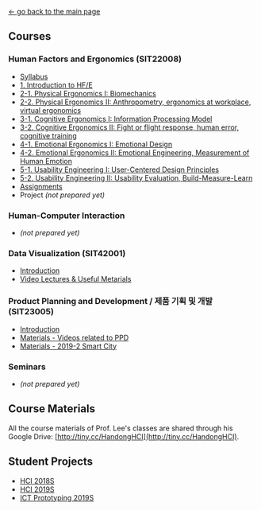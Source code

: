 [← go back to the main page](../README.md)

## Courses
### Human Factors and Ergonomics (SIT22008)
- [Syllabus](HFE00.md)
- [1. Introduction to HF/E](HFE01.md)
- [2-1. Physical Ergonomics I: Biomechanics](HFE02_1.md)
- [2-2. Physical Ergonomics II: Anthropometry, ergonomics at workplace, virtual ergonomics](HFE02_2.md)
- [3-1. Cognitive Ergonomics I: Information Processing Model](HFE03_1.md)
- [3-2. Cognitive Ergonomics II: Fight or flight response, human error, cognitive training](HFE03_2.md)
- [4-1. Emotional Ergonomics I: Emotional Design](HFE04_1.md)
- [4-2. Emotional Ergonomics II: Emotional Engineering, Measurement of Human Emotion](HFE04_2.md)
- [5-1. Usability Engineering I: User-Centered Design Principles](HFE05_1.md)
- [5-2. Usability Engineering II: Usability Evaluation, Build-Measure-Learn](HFE05_2.md)
- [Assignments](HFE_Essays.md)
- Project *(not prepared yet)*

### Human-Computer Interaction
- *(not prepared yet)*

### Data Visualization (SIT42001)
- [Introduction](DV00.md)
- [Video Lectures & Useful Metarials](DV_Sources.md)

### Product Planning and Development / 제품 기획 및 개발 (SIT23005)
- [Introduction](PPD00.md)
- [Materials - Videos related to PPD](PPD_Videos.md)
- [Materials - 2019-2 Smart City](PPD_SmartCity.md)

### Seminars
- *(not prepared yet)*

## Course Materials
All the course materials of Prof. Lee's classes are shared through his Google Drive: [http://tiny.cc/HandongHCI](http://tiny.cc/HandongHCI).

## Student Projects
- [HCI 2018S](StudentProjects/HCI2018S/README.md)
- [HCI 2019S](StudentProjects/HCI2019S/README.md)
- [ICT Prototyping 2019S](StudentProjects/ICTprototyping2019S/README.md)